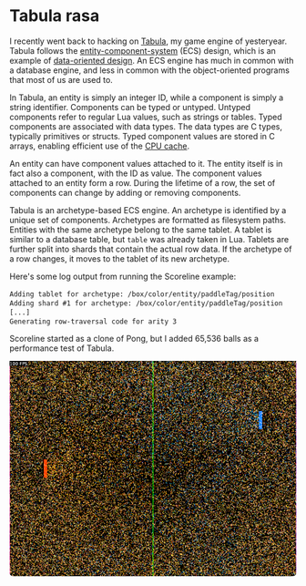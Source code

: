 # Tabula rasa

I recently went back to hacking on [Tabula](https://github.com/elemel/tabula),
my game engine of yesteryear.
Tabula follows the [entity-component-system](https://en.wikipedia.org/wiki/Entity_component_system) (ECS) design,
which is an example of [data-oriented design](https://en.wikipedia.org/wiki/Data-oriented_design).
An ECS engine has much in common with a database engine,
and less in common with the object-oriented programs that most of us are used to.

In Tabula,
an entity is simply an integer ID,
while a component is simply a string identifier.
Components can be typed or untyped.
Untyped components refer to regular Lua values, such as strings or tables.
Typed components are associated with data types.
The data types are C types,
typically primitives or structs.
Typed component values are stored in C arrays,
enabling efficient use of the [CPU cache](https://en.wikipedia.org/wiki/CPU_cache).

An entity can have component values attached to it.
The entity itself is in fact also a component, with the ID as value.
The component values attached to an entity form a row.
During the lifetime of a row,
the set of components can change by adding or removing components.

Tabula is an archetype-based ECS engine.
An archetype is identified by a unique set of components.
Archetypes are formatted as filesystem paths.
Entities with the same archetype belong to the same tablet.
A tablet is similar to a database table,
but  `table` was already taken in Lua.
Tablets are further split into shards that contain the actual row data.
If the archetype of a row changes,
it moves to the tablet of its new archetype.

Here's some log output from running the Scoreline example:

```
Adding tablet for archetype: /box/color/entity/paddleTag/position
Adding shard #1 for archetype: /box/color/entity/paddleTag/position
[...]
Generating row-traversal code for arity 3
```

Scoreline started as a clone of Pong, but I added 65,536 balls as a performance test of Tabula.

![Scoreline](scoreline.png)
